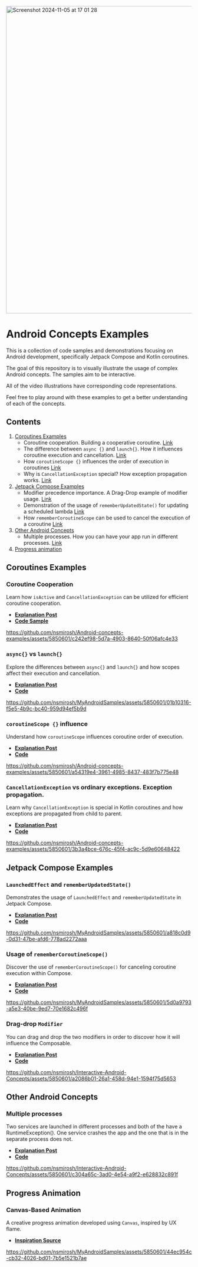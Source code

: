 <img width="834" alt="Screenshot 2024-11-05 at 17 01 28" src="https://github.com/user-attachments/assets/cb658579-fd4a-4d4a-a39f-c0c3b1c5dd0c">

# Android Concepts Examples

This is a collection of code samples and demonstrations focusing on Android development, specifically Jetpack Compose and Kotlin coroutines. 

The goal of this repository is to visually illustrate the usage of complex Android concepts. The samples aim to be interactive. 

All of the video illustrations have corresponding code representations.

Feel free to play around with these examples to get a better understanding of each of the concepts. 


## Contents

1. [Coroutines Examples](#coroutines-examples)
    - Coroutine cooperation. Building a cooperative coroutine. [Link](#coroutine-cooperation)
    - The difference between `async {}` and `launch{}`. How it influences coroutine execution and cancellation. [Link](#async-vs-launch)
    - How `coroutineScope {}` influences the order of execution in coroutines [Link](#coroutinescope--influence)
    - Why is `CancellationException` special? How exception propagation works. [Link](#cancellationexception-vs-ordinary-exceptions-exception-propagation)
2. [Jetpack Compose Examples](#jetpack-compose-examples)
    - Modifier precedence importance. A Drag-Drop example of modifier usage. [Link](#drag-drop-modifier)
    - Demonstration of the usage of `rememberUpdatedState()` for updating a scheduled lambda [Link](#launchedeffect-and-rememberupdatedstate)
    - How `rememberCoroutineScope` can be used to cancel the execution of a coroutine [Link](#remember-coroutine-scope)
3. [Other Android Concepts](#other-android-concepts)
   - Multiple processes. How you can have your app run in different processes. [Link](#multiple-processes)
4. [Progress animation](#canvas-based-animation)


## Coroutines Examples

### Coroutine Cooperation
Learn how `isActive` and `CancellationException` can be utilized for efficient coroutine cooperation.
- **[Explanation Post](https://www.nickmirosh.com/post/do-you-know-what-coroutines-are-cooperative-means)**
- **[Code Sample](https://github.com/nsmirosh/Android-concepts-examples/blob/main/app/src/main/java/nick/mirosh/androidsamples/ui/coroutines/cooperative_coroutine/CooperativeCancellationScreen.kt)**  

https://github.com/nsmirosh/Android-concepts-examples/assets/5850601/c242ef98-5d7a-4903-8640-50f06afc4e33

### `async{}` vs `launch{}`
Explore the differences between `async{}` and `launch{}` and how scopes affect their execution and cancellation.
- **[Explanation Post](https://www.nickmirosh.com/post/do-you-know-how-scopes-work-in-coroutines)**
- **[Code](https://github.com/nsmirosh/Android-concepts-examples/blob/main/app/src/main/java/nick/mirosh/androidsamples/ui/coroutines/async/AsyncComparisonScreen.kt)**

https://github.com/nsmirosh/MyAndroidSamples/assets/5850601/01b10316-f5e5-4b9c-bc40-959d94ef5b9d

### `coroutineScope {}` influence
Understand how `coroutineScope` influences coroutine order of execution.
- **[Explanation Post](https://www.nickmirosh.com/post/do-you-know-how-coroutinescope-works-in-coroutines)**
- **[Code](https://github.com/nsmirosh/Android-concepts-examples/blob/main/app/src/main/java/nick/mirosh/androidsamples/ui/coroutines/coroutine_scope/CoroutineScopeScreen.kt)**

https://github.com/nsmirosh/Android-concepts-examples/assets/5850601/a54319e4-3961-4985-8437-483f7b775e48

### `CancellationException` vs ordinary exceptions. Exception propagation. 
Learn why `CancellationException` is special in Kotlin coroutines and how exceptions are propagated from child to parent.
- **[Explanation Post](https://www.nickmirosh.com/post/do-you-know-why-cancellationexception-is-special-in-coroutines)**
- **[Code](https://github.com/nsmirosh/Android-concepts-examples/blob/main/app/src/main/java/nick/mirosh/androidsamples/ui/coroutines/exceptions/different_exceptions/DifferentExceptionsScreen.kt)**

https://github.com/nsmirosh/Android-concepts-examples/assets/5850601/3b3a4bce-676c-45f4-ac9c-5d9e60648422


## Jetpack Compose Examples

### `LaunchedEffect` and `rememberUpdatedState()`
Demonstrates the usage of `LaunchedEffect` and `rememberUpdatedState` in Jetpack Compose.
- **[Explanation Post](https://www.nickmirosh.com/post/are-you-aware-of-the-pitfalls-of-launchedeffect-in-jetpack-compose)**
- **[Code](https://github.com/nsmirosh/Android-concepts-examples/blob/main/app/src/main/java/nick/mirosh/androidsamples/ui/side_effects/LaunchedEffectScreen.kt)**

https://github.com/nsmirosh/MyAndroidSamples/assets/5850601/a818c0d9-0d31-47be-afd6-778ad2272aaa

### Usage of `rememberCoroutineScope()`
Discover the use of `rememberCoroutineScope()` for canceling coroutine execution within Compose.
- **[Explanation Post](https://www.nickmirosh.com/post/are-you-using-coroutines-inside-your-composables-make-sure-to-use-remembercoroutinescope)**
- **[Code](https://github.com/nsmirosh/Android-concepts-examples/blob/main/app/src/main/java/nick/mirosh/androidsamples/ui/coroutines/remember_coroutine_scope/RememberCoroutineScope.kt)**

https://github.com/nsmirosh/MyAndroidSamples/assets/5850601/5d0a9793-a5e3-40be-9ed7-70e1682c496f

### Drag-drop `Modifier`
You can drag and drop the two modifiers in order to discover how it will influence the Composable. 
- **[Explanation Post](https://www.nickmirosh.com/post/do-you-know-how-to-position-your-modifiers-in-jetpack-compose)**
- **[Code](https://github.com/nsmirosh/Interactive-Android-Concepts/blob/main/app/src/main/java/nick/mirosh/androidsamples/ui/jetpack_compose/drag_drop_modifier/DragDropModifierScreen.kt
)**

https://github.com/nsmirosh/Interactive-Android-Concepts/assets/5850601/a2086b01-26a1-458d-94e1-1594f75d5653


## Other Android Concepts

### Multiple processes
Two services are launched in different processes and both of the have a RuntimeException(). 
One service crashes the app and the one that is in the separate process does not.
- **[Explanation Post](https://www.nickmirosh.com/post/is-it-possible-to-have-a-runtimeexception-in-your-android-app-and-have-it-crash)**
- **[Code](https://github.com/nsmirosh/Interactive-Android-Concepts/blob/main/app/src/main/java/nick/mirosh/androidsamples/ui/background_processing/multiple_processes/ProcessesScreen.kt)**

https://github.com/nsmirosh/Interactive-Android-Concepts/assets/5850601/c304a65c-3ad0-4e54-a9f2-e628832c891f


## Progress Animation

### Canvas-Based Animation
A creative progress animation developed using `Canvas`, inspired by UX flame.
- **[Inspiration Source](https://www.youtube.com/watch?v=LbktxnviLKI&ab_channel=UXFLAME)**

https://github.com/nsmirosh/MyAndroidSamples/assets/5850601/44ec954c-cb32-4026-bd01-7b5e1521b7ae



